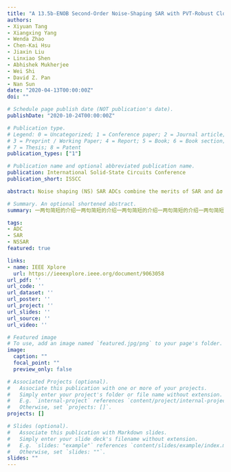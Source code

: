 ```yaml
---
title: "A 13.5b-ENOB Second-Order Noise-Shaping SAR with PVT-Robust Closed-Loop Dynamic Amplifier"
authors:
- Xiyuan Tang
- Xiangxing Yang
- Wenda Zhao
- Chen-Kai Hsu
- Jiaxin Liu
- Linxiao Shen
- Abhishek Mukherjee
- Wei Shi
- David Z. Pan
- Nan Sun
date: "2020-04-13T00:00:00Z"
doi: ""

# Schedule page publish date (NOT publication's date).
publishDate: "2020-10-24T00:00:00Z"

# Publication type.
# Legend: 0 = Uncategorized; 1 = Conference paper; 2 = Journal article;
# 3 = Preprint / Working Paper; 4 = Report; 5 = Book; 6 = Book section;
# 7 = Thesis; 8 = Patent
publication_types: ["1"]

# Publication name and optional abbreviated publication name.
publication: International Solid-State Circuits Conference
publication_short: ISSCC

abstract: Noise shaping (NS) SAR ADCs combine the merits of SAR and Δσ ADCs, and can simultaneously achieve high power efficiency and high resolution. The key operation in an NS SAR is the residue integration. One way to implement it is to use a conventional closed-loop OTA [1]-[2]. It is robust against PVT variation and can realize a sharp noise transfer function (NTF), but it consumes static power and is does not scale easily. Another way is to use a passive filter [3]-[4]. It does not consume any static current, but its NTF is less aggressive. Moreover, because the gain of a passive filter is low, its suppression of the comparator noise is weak. An open-loop dynamic amplifier (DA) can be placed before the passive filter to reduce noise and power, but its gain varies with PVT [5]-[6]. To ensure stability, the NTF needs to be mild, which limits the NS performance [5], or background calibration has to be used, which increases the design complexity and requires a large number of samples to converge [6]. In addition, without complete settling, the gain of an open-loop DA is sensitive to timing error, e.g. clock jitter.

# Summary. An optional shortened abstract.
summary: 一两句简短的介绍一两句简短的介绍一两句简短的介绍一两句简短的介绍一两句简短的介绍一两句简短的介绍一两句简短的介绍一两句简短的介绍一两句简短的介绍一两句简短的介绍

tags:
- ADC
- SAR
- NSSAR
featured: true

links:
- name: IEEE Xplore
  url: https://ieeexplore.ieee.org/document/9063058
url_pdf: ''
url_code: ''
url_dataset: ''
url_poster: ''
url_project: ''
url_slides: ''
url_source: ''
url_video: ''

# Featured image
# To use, add an image named `featured.jpg/png` to your page's folder. 
image:
  caption: ""
  focal_point: ""
  preview_only: false

# Associated Projects (optional).
#   Associate this publication with one or more of your projects.
#   Simply enter your project's folder or file name without extension.
#   E.g. `internal-project` references `content/project/internal-project/index.md`.
#   Otherwise, set `projects: []`.
projects: []

# Slides (optional).
#   Associate this publication with Markdown slides.
#   Simply enter your slide deck's filename without extension.
#   E.g. `slides: "example"` references `content/slides/example/index.md`.
#   Otherwise, set `slides: ""`.
slides: ""
---
```

